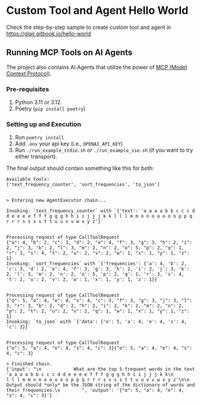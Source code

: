 # Custom Tool and Agent Hello World

Check the step-by-step sample to create custom tool and agent in https://glair.gitbook.io/hello-world

## Running MCP Tools on AI Agents

The project also contains AI Agents that utilize the power of [MCP (Model Context Protocol)](https://modelcontextprotocol.io/introduction).

### Pre-requisites
1. Python 3.11 or 3.12.
2. Poetry (`pip install poetry`)

### Setting up and Execution
1. Run `poetry install`
2. Add `.env` your api key (i.e., `OPENAI_API_KEY`)
3. Run `./run_example_stdio.sh` *or* `./run_example_sse.sh` (if you want to try either transport).

The final output should contain something like this for both:
```
Available tools:
['text_frequency_counter', 'sort_frequencies', 'to_json']


> Entering new AgentExecutor chain...

Invoking: `text_frequency_counter` with `{'text': 'a a a a b b c c c d d e e e e f f f g g g h h i i j j j k k l l l m m n n o o o o o p p q r r r s s s s t t u u v v w x y z'}`


Processing request of type CallToolRequest
{"a": 4, "b": 2, "c": 3, "d": 2, "e": 4, "f": 3, "g": 3, "h": 2, "i": 2, "j": 3, "k": 2, "l": 3, "m": 2, "n": 2, "o": 5, "p": 2, "q": 1, "r": 3, "s": 4, "t": 2, "u": 2, "v": 2, "w": 1, "x": 1, "y": 1, "z": 1}
Invoking: `sort_frequencies` with `{'frequencies': {'a': 4, 'b': 2, 'c': 3, 'd': 2, 'e': 4, 'f': 3, 'g': 3, 'h': 2, 'i': 2, 'j': 3, 'k': 2, 'l': 3, 'm': 2, 'n': 2, 'o': 5, 'p': 2, 'q': 1, 'r': 3, 's': 4, 't': 2, 'u': 2, 'v': 2, 'w': 1, 'x': 1, 'y': 1, 'z': 1}}`


Processing request of type CallToolRequest
{"o": 5, "a": 4, "e": 4, "s": 4, "c": 3, "f": 3, "g": 3, "j": 3, "l": 3, "r": 3, "b": 2, "d": 2, "h": 2, "i": 2, "k": 2, "m": 2, "n": 2, "p": 2, "t": 2, "u": 2, "v": 2, "q": 1, "w": 1, "x": 1, "y": 1, "z": 1}
Invoking: `to_json` with `{'data': {'o': 5, 'a': 4, 'e': 4, 's': 4, 'c': 3}}`


Processing request of type CallToolRequest
{"o": 5, "a": 4, "e": 4, "s": 4, "c": 3}{"o": 5, "a": 4, "e": 4, "s": 4, "c": 3}

> Finished chain.
{'input': "\n            What are the top 5 frequent words in the text 'a a a a b b c c c d d e e e e f f f g g g h h i i j j j k k\n            l l l m m n n o o o o o p p q r r r s s s s t t u u v v w x y z'\n\n            Output should *only* be the JSON string of the dictionary of words and their frequencies.\n        ", 'output': '{"o": 5, "a": 4, "e": 4, "s": 4, "c": 3}'}
```
